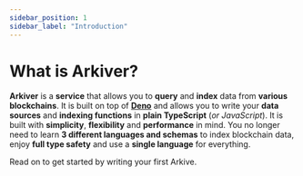 ```yaml
---
sidebar_position: 1
sidebar_label: "Introduction"
---
```


# What is Arkiver?

**Arkiver** is a **service** that allows you to **query** and **index** data from **various blockchains**. It is built on top of [**Deno**](https://deno.land/) and allows you to write your **data sources** and **indexing functions** in **plain TypeScript** (*or JavaScript*). It is built with **simplicity**, **flexibility** and **performance** in mind. You no longer need to learn **3 different languages and schemas** to index blockchain data, enjoy **full type safety** and use a **single language** for everything.

Read on to get started by writing your first Arkive.